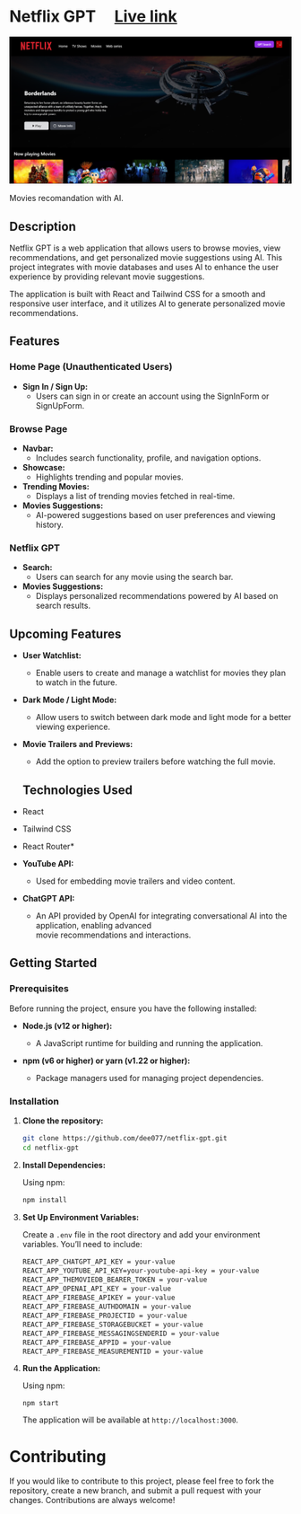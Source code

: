 # Netflix GPT &nbsp;&nbsp;&nbsp;&nbsp;[Live link](https://netflix-gpt.deepanshu-sahu-projects.live/)

![Netflix GPT](./src/images/ss.png)

Movies recomandation with AI.

## Description

Netflix GPT is a web application that allows users to browse movies, view recommendations, and get personalized movie suggestions using AI. This project integrates with movie databases and uses AI to enhance the user experience by providing relevant movie suggestions.

The application is built with React and Tailwind CSS for a smooth and responsive user interface, and it utilizes AI to generate personalized movie recommendations.

## Features

### Home Page (Unauthenticated Users)
- **Sign In / Sign Up:** 
  - Users can sign in or create an account using the SignInForm or SignUpForm.

### Browse Page
- **Navbar:** 
  - Includes search functionality, profile, and navigation options.
- **Showcase:** 
  - Highlights trending and popular movies.
- **Trending Movies:** 
  - Displays a list of trending movies fetched in real-time.
- **Movies Suggestions:** 
  - AI-powered suggestions based on user preferences and viewing history.
  
### Netflix GPT
- **Search:** 
  - Users can search for any movie using the search bar.
- **Movies Suggestions:** 
  - Displays personalized recommendations powered by AI based on search results.

## Upcoming Features

- **User Watchlist:**
  - Enable users to create and manage a watchlist for movies they plan to watch in the future.

- **Dark Mode / Light Mode:**
  - Allow users to switch between dark mode and light mode for a better viewing experience.

- **Movie Trailers and Previews:**
  - Add the option to preview trailers before watching the full movie.

  ## Technologies Used

- React
- Tailwind CSS
- React Router*
 
- **YouTube API:**
  - Used for embedding movie trailers and video content.

- **ChatGPT API:**
  - An API provided by OpenAI for integrating conversational AI into the application, enabling advanced     
    movie recommendations and interactions.


## Getting Started

### Prerequisites

Before running the project, ensure you have the following installed:

- **Node.js (v12 or higher):**
  - A JavaScript runtime for building and running the application.

- **npm (v6 or higher) or yarn (v1.22 or higher):**
  - Package managers used for managing project dependencies.

### Installation

1. **Clone the repository:**

    ```bash
    git clone https://github.com/dee077/netflix-gpt.git
    cd netflix-gpt
    ```

2. **Install Dependencies:**

    Using npm:

    ```bash
    npm install
    ```

3. **Set Up Environment Variables:**

    Create a `.env` file in the root directory and add your environment variables. You’ll need to include:

    ```env
    REACT_APP_CHATGPT_API_KEY = your-value 
    REACT_APP_YOUTUBE_API_KEY=your-youtube-api-key = your-value
    REACT_APP_THEMOVIEDB_BEARER_TOKEN = your-value 
    REACT_APP_OPENAI_API_KEY = your-value
    REACT_APP_FIREBASE_APIKEY = your-value
    REACT_APP_FIREBASE_AUTHDOMAIN = your-value
    REACT_APP_FIREBASE_PROJECTID = your-value
    REACT_APP_FIREBASE_STORAGEBUCKET = your-value
    REACT_APP_FIREBASE_MESSAGINGSENDERID = your-value
    REACT_APP_FIREBASE_APPID = your-value
    REACT_APP_FIREBASE_MEASUREMENTID = your-value
    ```

4. **Run the Application:**

    Using npm:

    ```bash
    npm start
    ```

    The application will be available at `http://localhost:3000`.

# Contributing

If you would like to contribute to this project, please feel free to fork the repository, create a new branch, and submit a pull request with your changes. Contributions are always welcome!

  

